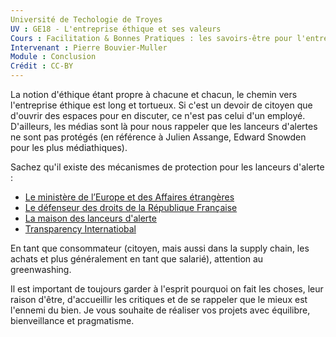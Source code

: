 ```yaml
---
Université de Techologie de Troyes
UV : GE18 - L'entreprise éthique et ses valeurs
Cours : Facilitation & Bonnes Pratiques : les savoirs-être pour l'entreprise de demain
Intervenant : Pierre Bouvier-Muller
Module : Conclusion
Crédit : CC-BY
---
```


La notion d'éthique étant propre à chacune et chacun, le chemin vers l'entreprise éthique est long et tortueux.
Si c'est un devoir de citoyen que d'ouvrir des espaces pour en discuter, ce n'est pas celui d'un employé.
D'ailleurs, les médias sont là pour nous rappeler que les lanceurs d'alertes ne sont pas protégés (en référence à Julien Assange, Edward Snowden pour les plus médiathiques).

Sachez qu'il existe des mécanismes de protection pour les lanceurs d'alerte :
- [Le ministère de l’Europe et des Affaires étrangères](https://www.diplomatie.gouv.fr/fr/le-ministere-et-son-reseau/lanceurs-d-alerte/)
- [Le défenseur des droits de la République Française](https://www.defenseurdesdroits.fr/fr/lanceurs-dalerte)
- [La maison des lanceurs d'alerte](https://mlalerte.org/)
- [Transparency Internatiobal](https://transparency-france.org/)

En tant que consommateur (citoyen, mais aussi dans la supply chain, les achats et plus généralement en tant que salarié), attention au greenwashing.

Il est important de toujours garder à l'esprit pourquoi on fait les choses, leur raison d'être, d'accueillir les critiques et de se rappeler que le mieux est l'ennemi du bien.
Je vous souhaite de réaliser vos projets avec équilibre, bienveillance et pragmatisme.
